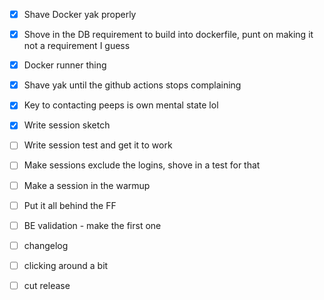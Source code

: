 - [x] Shave Docker yak properly
- [x] Shove in the DB requirement to build into dockerfile, punt on making it not a requirement I guess
- [x] Docker runner thing
- [x] Shave yak until the github actions stops complaining

- [x] Key to contacting peeps is own mental state lol

- [x] Write session sketch
- [ ] Write session test and get it to work
- [ ] Make sessions exclude the logins, shove in a test for that
- [ ] Make a session in the warmup
- [ ] Put it all behind the FF

- [ ] BE validation - make the first one

- [ ] changelog
- [ ] clicking around a bit
- [ ] cut release
